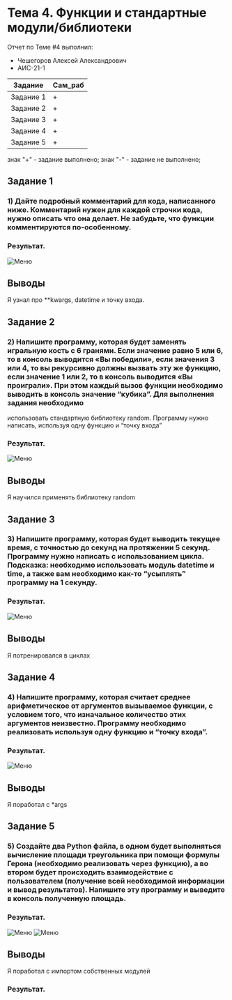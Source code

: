 # Тема 4. Функции и стандартные модули/библиотеки
Отчет по Теме #4 выполнил:
- Чешегоров Алексей Александрович
- АИС-21-1

| Задание | Сам_раб | 
| ------ | ------ | 
| Задание 1 | + |
| Задание 2 | + |
| Задание 3 | + |
| Задание 4 | + |
| Задание 5 | + |

знак "+" - задание выполнено; знак "-" - задание не выполнено;

## Задание 1
### 1)  Дайте подробный комментарий для кода, написанного ниже. Комментарий нужен для каждой строчки кода, нужно описать что она делает. Не забудьте, что функции комментируются по-особенному.

### Результат.
![Меню](https://github.com/illusprite/SoftwareEngineering/blob/Topic_4/pic/1.jpg)
## Выводы
Я узнал про **kwargs, datetime и точку входа.

## Задание 2
### 2)	Напишите программу, которая будет заменять игральную кость с 6 гранями. Если значение равно 5 или 6, то в консоль выводится «Вы победили», если значения 3 или 4, то вы рекурсивно должны вызвать эту же функцию, если значение 1 или 2, то в консоль выводится «Вы проиграли». При этом каждый вызов функции необходимо выводить в консоль значение “кубика”. Для выполнения задания необходимо
использовать стандартную библиотеку random. Программу нужно написать, используя одну функцию и “точку входа”

### Результат.
![Меню](https://github.com/illusprite/SoftwareEngineering/blob/Topic_4/pic/2.jpg)
## Выводы
Я научился применять библиотеку random

## Задание 3
### 3)	Напишите программу, которая будет выводить текущее время, с точностью до секунд на протяжении 5 секунд. Программу нужно написать с использованием цикла. Подсказка: необходимо использовать модуль datetime и time, а также вам необходимо как-то “усыплять” программу на 1 секунду.

### Результат.
![Меню](https://github.com/illusprite/SoftwareEngineering/blob/Topic_4/pic/3.jpg)
## Выводы
Я потренировался в циклах
  
## Задание 4
### 4)	Напишите программу, которая считает среднее арифметическое от аргументов вызываемое функции, с условием того, что изначальное количество этих аргументов неизвестно. Программу необходимо реализовать используя одну функцию и “точку входа”.

### Результат.
![Меню](https://github.com/illusprite/SoftwareEngineering/blob/Topic_4/pic/4.jpg)
## Выводы
Я поработал с *args

## Задание 5
### 5)	Создайте два Python файла, в одном будет выполняться вычисление площади треугольника при помощи формулы Герона (необходимо реализовать через функцию), а во втором будет происходить взаимодействие с пользователем (получение всей необходимой информации и вывод результатов). Напишите эту программу и выведите в консоль полученную площадь.

### Результат.
![Меню](https://github.com/illusprite/SoftwareEngineering/blob/Topic_4/pic/5.1.jpg)
![Меню](https://github.com/illusprite/SoftwareEngineering/blob/Topic_4/pic/5.2.jpg)
## Выводы
Я поработал с импортом собственных модулей

### Результат.
